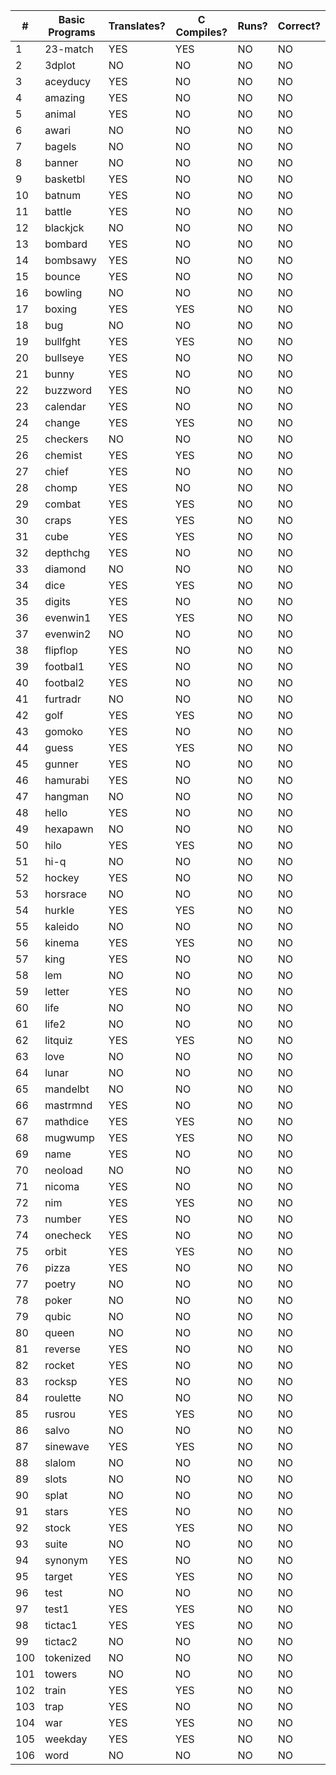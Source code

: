 |  #  |   Basic Programs     | Translates? | C Compiles? | Runs? | Correct? |
|-----|----------------------|-------------|-------------|-------|----------|
|   1 | 23-match             |     YES     |     YES     |   NO  |    NO    |
|   2 | 3dplot               |      NO     |      NO     |   NO  |    NO    |
|   3 | aceyducy             |     YES     |      NO     |   NO  |    NO    |
|   4 | amazing              |     YES     |      NO     |   NO  |    NO    |
|   5 | animal               |     YES     |      NO     |   NO  |    NO    |
|   6 | awari                |      NO     |      NO     |   NO  |    NO    |
|   7 | bagels               |      NO     |      NO     |   NO  |    NO    |
|   8 | banner               |      NO     |      NO     |   NO  |    NO    |
|   9 | basketbl             |     YES     |      NO     |   NO  |    NO    |
|  10 | batnum               |     YES     |      NO     |   NO  |    NO    |
|  11 | battle               |     YES     |      NO     |   NO  |    NO    |
|  12 | blackjck             |      NO     |      NO     |   NO  |    NO    |
|  13 | bombard              |     YES     |      NO     |   NO  |    NO    |
|  14 | bombsawy             |     YES     |      NO     |   NO  |    NO    |
|  15 | bounce               |     YES     |      NO     |   NO  |    NO    |
|  16 | bowling              |      NO     |      NO     |   NO  |    NO    |
|  17 | boxing               |     YES     |     YES     |   NO  |    NO    |
|  18 | bug                  |      NO     |      NO     |   NO  |    NO    |
|  19 | bullfght             |     YES     |     YES     |   NO  |    NO    |
|  20 | bullseye             |     YES     |      NO     |   NO  |    NO    |
|  21 | bunny                |     YES     |      NO     |   NO  |    NO    |
|  22 | buzzword             |     YES     |      NO     |   NO  |    NO    |
|  23 | calendar             |     YES     |      NO     |   NO  |    NO    |
|  24 | change               |     YES     |     YES     |   NO  |    NO    |
|  25 | checkers             |      NO     |      NO     |   NO  |    NO    |
|  26 | chemist              |     YES     |     YES     |   NO  |    NO    |
|  27 | chief                |     YES     |      NO     |   NO  |    NO    |
|  28 | chomp                |     YES     |      NO     |   NO  |    NO    |
|  29 | combat               |     YES     |     YES     |   NO  |    NO    |
|  30 | craps                |     YES     |     YES     |   NO  |    NO    |
|  31 | cube                 |     YES     |     YES     |   NO  |    NO    |
|  32 | depthchg             |     YES     |      NO     |   NO  |    NO    |
|  33 | diamond              |      NO     |      NO     |   NO  |    NO    |
|  34 | dice                 |     YES     |     YES     |   NO  |    NO    |
|  35 | digits               |     YES     |      NO     |   NO  |    NO    |
|  36 | evenwin1             |     YES     |     YES     |   NO  |    NO    |
|  37 | evenwin2             |      NO     |      NO     |   NO  |    NO    |
|  38 | flipflop             |     YES     |      NO     |   NO  |    NO    |
|  39 | footbal1             |     YES     |      NO     |   NO  |    NO    |
|  40 | footbal2             |     YES     |      NO     |   NO  |    NO    |
|  41 | furtradr             |      NO     |      NO     |   NO  |    NO    |
|  42 | golf                 |     YES     |     YES     |   NO  |    NO    |
|  43 | gomoko               |     YES     |      NO     |   NO  |    NO    |
|  44 | guess                |     YES     |     YES     |   NO  |    NO    |
|  45 | gunner               |     YES     |      NO     |   NO  |    NO    |
|  46 | hamurabi             |     YES     |      NO     |   NO  |    NO    |
|  47 | hangman              |      NO     |      NO     |   NO  |    NO    |
|  48 | hello                |     YES     |      NO     |   NO  |    NO    |
|  49 | hexapawn             |      NO     |      NO     |   NO  |    NO    |
|  50 | hilo                 |     YES     |     YES     |   NO  |    NO    |
|  51 | hi-q                 |      NO     |      NO     |   NO  |    NO    |
|  52 | hockey               |     YES     |      NO     |   NO  |    NO    |
|  53 | horsrace             |      NO     |      NO     |   NO  |    NO    |
|  54 | hurkle               |     YES     |     YES     |   NO  |    NO    |
|  55 | kaleido              |      NO     |      NO     |   NO  |    NO    |
|  56 | kinema               |     YES     |     YES     |   NO  |    NO    |
|  57 | king                 |     YES     |      NO     |   NO  |    NO    |
|  58 | lem                  |      NO     |      NO     |   NO  |    NO    |
|  59 | letter               |     YES     |      NO     |   NO  |    NO    |
|  60 | life                 |      NO     |      NO     |   NO  |    NO    |
|  61 | life2                |      NO     |      NO     |   NO  |    NO    |
|  62 | litquiz              |     YES     |     YES     |   NO  |    NO    |
|  63 | love                 |      NO     |      NO     |   NO  |    NO    |
|  64 | lunar                |      NO     |      NO     |   NO  |    NO    |
|  65 | mandelbt             |      NO     |      NO     |   NO  |    NO    |
|  66 | mastrmnd             |     YES     |      NO     |   NO  |    NO    |
|  67 | mathdice             |     YES     |     YES     |   NO  |    NO    |
|  68 | mugwump              |     YES     |     YES     |   NO  |    NO    |
|  69 | name                 |     YES     |      NO     |   NO  |    NO    |
|  70 | neoload              |      NO     |      NO     |   NO  |    NO    |
|  71 | nicoma               |     YES     |      NO     |   NO  |    NO    |
|  72 | nim                  |     YES     |     YES     |   NO  |    NO    |
|  73 | number               |     YES     |      NO     |   NO  |    NO    |
|  74 | onecheck             |     YES     |      NO     |   NO  |    NO    |
|  75 | orbit                |     YES     |     YES     |   NO  |    NO    |
|  76 | pizza                |     YES     |      NO     |   NO  |    NO    |
|  77 | poetry               |      NO     |      NO     |   NO  |    NO    |
|  78 | poker                |      NO     |      NO     |   NO  |    NO    |
|  79 | qubic                |      NO     |      NO     |   NO  |    NO    |
|  80 | queen                |      NO     |      NO     |   NO  |    NO    |
|  81 | reverse              |     YES     |      NO     |   NO  |    NO    |
|  82 | rocket               |     YES     |      NO     |   NO  |    NO    |
|  83 | rocksp               |     YES     |      NO     |   NO  |    NO    |
|  84 | roulette             |      NO     |      NO     |   NO  |    NO    |
|  85 | rusrou               |     YES     |     YES     |   NO  |    NO    |
|  86 | salvo                |      NO     |      NO     |   NO  |    NO    |
|  87 | sinewave             |     YES     |     YES     |   NO  |    NO    |
|  88 | slalom               |      NO     |      NO     |   NO  |    NO    |
|  89 | slots                |      NO     |      NO     |   NO  |    NO    |
|  90 | splat                |      NO     |      NO     |   NO  |    NO    |
|  91 | stars                |     YES     |      NO     |   NO  |    NO    |
|  92 | stock                |     YES     |     YES     |   NO  |    NO    |
|  93 | suite                |      NO     |      NO     |   NO  |    NO    |
|  94 | synonym              |     YES     |      NO     |   NO  |    NO    |
|  95 | target               |     YES     |     YES     |   NO  |    NO    |
|  96 | test                 |      NO     |      NO     |   NO  |    NO    |
|  97 | test1                |     YES     |     YES     |   NO  |    NO    |
|  98 | tictac1              |     YES     |     YES     |   NO  |    NO    |
|  99 | tictac2              |      NO     |      NO     |   NO  |    NO    |
| 100 | tokenized            |      NO     |      NO     |   NO  |    NO    |
| 101 | towers               |      NO     |      NO     |   NO  |    NO    |
| 102 | train                |     YES     |     YES     |   NO  |    NO    |
| 103 | trap                 |     YES     |      NO     |   NO  |    NO    |
| 104 | war                  |     YES     |     YES     |   NO  |    NO    |
| 105 | weekday              |     YES     |     YES     |   NO  |    NO    |
| 106 | word                 |      NO     |      NO     |   NO  |    NO    |
